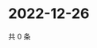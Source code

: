 # 2022-12-26

共 0 条

<!-- BEGIN WEIBO -->
<!-- 最后更新时间 Mon Dec 26 2022 12:16:46 GMT+0800 (China Standard Time) -->

<!-- END WEIBO -->
